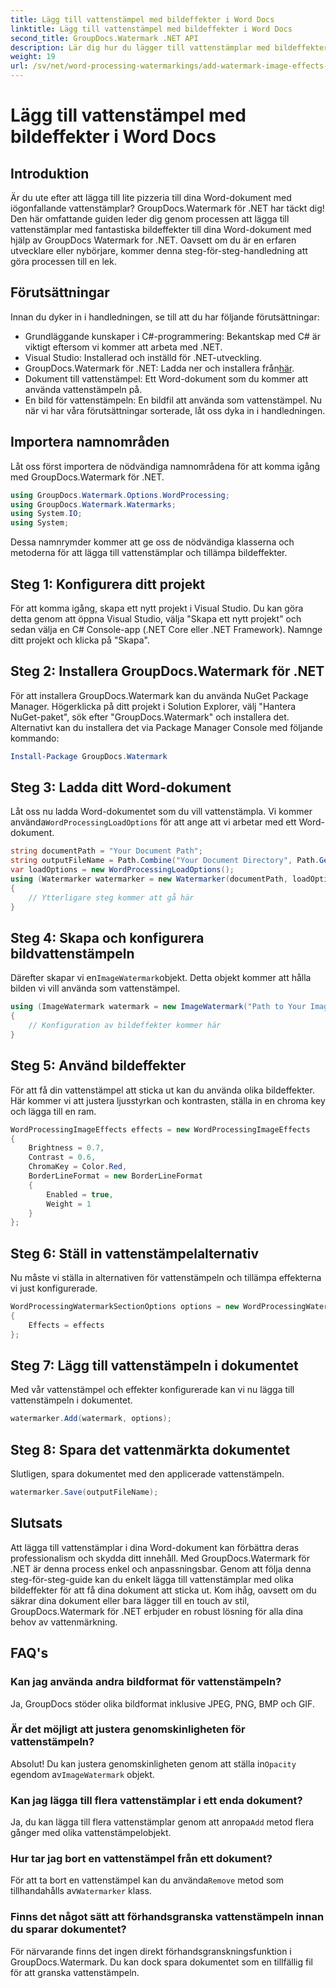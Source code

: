 ```yaml
---
title: Lägg till vattenstämpel med bildeffekter i Word Docs
linktitle: Lägg till vattenstämpel med bildeffekter i Word Docs
second_title: GroupDocs.Watermark .NET API
description: Lär dig hur du lägger till vattenstämplar med bildeffekter i dina Word-dokument med GroupDocs.Watermark for .NET. Följ vår steg-för-steg-guide för fantastiska resultat.
weight: 19
url: /sv/net/word-processing-watermarkings/add-watermark-image-effects-word-docs/
---
```


# Lägg till vattenstämpel med bildeffekter i Word Docs

## Introduktion
Är du ute efter att lägga till lite pizzeria till dina Word-dokument med iögonfallande vattenstämplar? GroupDocs.Watermark för .NET har täckt dig! Den här omfattande guiden leder dig genom processen att lägga till vattenstämplar med fantastiska bildeffekter till dina Word-dokument med hjälp av GroupDocs Watermark for .NET. Oavsett om du är en erfaren utvecklare eller nybörjare, kommer denna steg-för-steg-handledning att göra processen till en lek.
## Förutsättningar
Innan du dyker in i handledningen, se till att du har följande förutsättningar:
- Grundläggande kunskaper i C#-programmering: Bekantskap med C# är viktigt eftersom vi kommer att arbeta med .NET.
- Visual Studio: Installerad och inställd för .NET-utveckling.
-  GroupDocs.Watermark för .NET: Ladda ner och installera från[här](https://releases.groupdocs.com/Watermark/net/).
- Dokument till vattenstämpel: Ett Word-dokument som du kommer att använda vattenstämpeln på.
- En bild för vattenstämpeln: En bildfil att använda som vattenstämpel.
Nu när vi har våra förutsättningar sorterade, låt oss dyka in i handledningen.
## Importera namnområden
Låt oss först importera de nödvändiga namnområdena för att komma igång med GroupDocs.Watermark för .NET.
```csharp
using GroupDocs.Watermark.Options.WordProcessing;
using GroupDocs.Watermark.Watermarks;
using System.IO;
using System;
```
Dessa namnrymder kommer att ge oss de nödvändiga klasserna och metoderna för att lägga till vattenstämplar och tillämpa bildeffekter.
## Steg 1: Konfigurera ditt projekt
För att komma igång, skapa ett nytt projekt i Visual Studio. Du kan göra detta genom att öppna Visual Studio, välja "Skapa ett nytt projekt" och sedan välja en C# Console-app (.NET Core eller .NET Framework). Namnge ditt projekt och klicka på "Skapa".
## Steg 2: Installera GroupDocs.Watermark för .NET
För att installera GroupDocs.Watermark kan du använda NuGet Package Manager. Högerklicka på ditt projekt i Solution Explorer, välj "Hantera NuGet-paket", sök efter "GroupDocs.Watermark" och installera det.
Alternativt kan du installera det via Package Manager Console med följande kommando:
```powershell
Install-Package GroupDocs.Watermark
```
## Steg 3: Ladda ditt Word-dokument
 Låt oss nu ladda Word-dokumentet som du vill vattenstämpla. Vi kommer använda`WordProcessingLoadOptions` för att ange att vi arbetar med ett Word-dokument.
```csharp
string documentPath = "Your Document Path";
string outputFileName = Path.Combine("Your Document Directory", Path.GetFileName(documentPath));
var loadOptions = new WordProcessingLoadOptions();
using (Watermarker watermarker = new Watermarker(documentPath, loadOptions))
{
    // Ytterligare steg kommer att gå här
}
```
## Steg 4: Skapa och konfigurera bildvattenstämpeln
 Därefter skapar vi en`ImageWatermark`objekt. Detta objekt kommer att hålla bilden vi vill använda som vattenstämpel.
```csharp
using (ImageWatermark watermark = new ImageWatermark("Path to Your Image"))
{
    // Konfiguration av bildeffekter kommer här
}
```
## Steg 5: Använd bildeffekter
För att få din vattenstämpel att sticka ut kan du använda olika bildeffekter. Här kommer vi att justera ljusstyrkan och kontrasten, ställa in en chroma key och lägga till en ram.
```csharp
WordProcessingImageEffects effects = new WordProcessingImageEffects
{
    Brightness = 0.7,
    Contrast = 0.6,
    ChromaKey = Color.Red,
    BorderLineFormat = new BorderLineFormat
    {
        Enabled = true,
        Weight = 1
    }
};
```
## Steg 6: Ställ in vattenstämpelalternativ
Nu måste vi ställa in alternativen för vattenstämpeln och tillämpa effekterna vi just konfigurerade.
```csharp
WordProcessingWatermarkSectionOptions options = new WordProcessingWatermarkSectionOptions
{
    Effects = effects
};
```
## Steg 7: Lägg till vattenstämpeln i dokumentet
Med vår vattenstämpel och effekter konfigurerade kan vi nu lägga till vattenstämpeln i dokumentet.
```csharp
watermarker.Add(watermark, options);
```
## Steg 8: Spara det vattenmärkta dokumentet
Slutligen, spara dokumentet med den applicerade vattenstämpeln. 
```csharp
watermarker.Save(outputFileName);
```
## Slutsats
Att lägga till vattenstämplar i dina Word-dokument kan förbättra deras professionalism och skydda ditt innehåll. Med GroupDocs.Watermark för .NET är denna process enkel och anpassningsbar. Genom att följa denna steg-för-steg-guide kan du enkelt lägga till vattenstämplar med olika bildeffekter för att få dina dokument att sticka ut. 
Kom ihåg, oavsett om du säkrar dina dokument eller bara lägger till en touch av stil, GroupDocs.Watermark för .NET erbjuder en robust lösning för alla dina behov av vattenmärkning. 
## FAQ's
### Kan jag använda andra bildformat för vattenstämpeln?
Ja, GroupDocs stöder olika bildformat inklusive JPEG, PNG, BMP och GIF.
### Är det möjligt att justera genomskinligheten för vattenstämpeln?
 Absolut! Du kan justera genomskinligheten genom att ställa in`Opacity` egendom av`ImageWatermark` objekt.
### Kan jag lägga till flera vattenstämplar i ett enda dokument?
 Ja, du kan lägga till flera vattenstämplar genom att anropa`Add` metod flera gånger med olika vattenstämpelobjekt.
### Hur tar jag bort en vattenstämpel från ett dokument?
 För att ta bort en vattenstämpel kan du använda`Remove` metod som tillhandahålls av`Watermarker` klass.
### Finns det något sätt att förhandsgranska vattenstämpeln innan du sparar dokumentet?
För närvarande finns det ingen direkt förhandsgranskningsfunktion i GroupDocs.Watermark. Du kan dock spara dokumentet som en tillfällig fil för att granska vattenstämpeln.